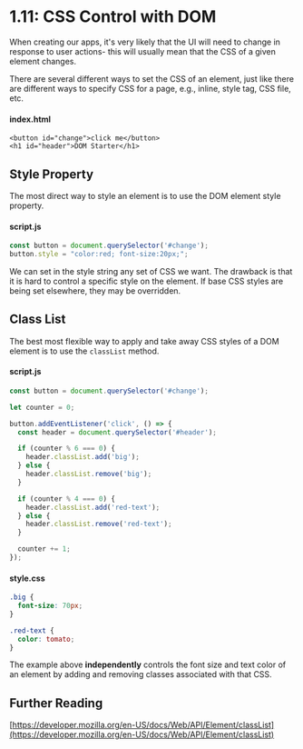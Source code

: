 # 1.11: CSS Control with DOM

When creating our apps, it's very likely that the UI will need to change in response to user actions- this will usually mean that the CSS of a given element changes.

There are several different ways to set the CSS of an element, just like there are different ways to specify CSS for a page, e.g., inline, style tag, CSS file, etc.

#### index.html

```markup
<button id="change">click me</button>
<h1 id="header">DOM Starter</h1>
```

## Style Property

The most direct way to style an element is to use the DOM element style property.

#### script.js

```javascript
const button = document.querySelector('#change');
button.style = "color:red; font-size:20px;";
```

We can set in the style string any set of CSS we want. The drawback is that it is hard to control a specific style on the element. If base CSS styles are being set elsewhere, they may be overridden.

## Class List

The best most flexible way to apply and take away CSS styles of a DOM element is to use the `classList` method.

#### script.js

```javascript
const button = document.querySelector('#change');

let counter = 0;

button.addEventListener('click', () => {
  const header = document.querySelector('#header');

  if (counter % 6 === 0) {
    header.classList.add('big');
  } else {
    header.classList.remove('big');
  }

  if (counter % 4 === 0) {
    header.classList.add('red-text');
  } else {
    header.classList.remove('red-text');
  }

  counter += 1;
});
```

#### style.css

```css
.big {
  font-size: 70px;
}

.red-text {
  color: tomato;
}
```

The example above **independently** controls the font size and text color of an element by adding and removing classes associated with that CSS.

## Further Reading

[https://developer.mozilla.org/en-US/docs/Web/API/Element/classList](https://developer.mozilla.org/en-US/docs/Web/API/Element/classList)

